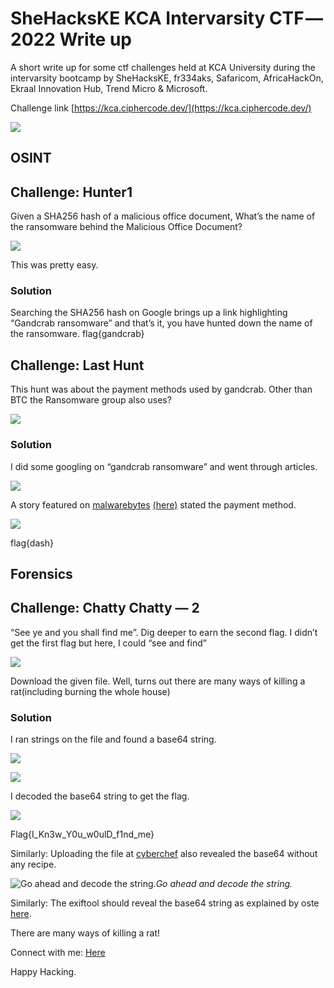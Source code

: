 
# SheHacksKE KCA Intervarsity CTF — 2022 Write up

A short write up for some ctf challenges held at KCA University during the intervarsity bootcamp by SheHacksKE, fr334aks, Safaricom, AfricaHackOn, Ekraal Innovation Hub, Trend Micro & Microsoft.

Challenge link [https://kca.ciphercode.dev/](https://kca.ciphercode.dev/)

![](https://cdn-images-1.medium.com/max/2000/1*S0c_Kg2yztHU_7QzdmxsMw.png)

## OSINT
## Challenge: Hunter1

Given a SHA256 hash of a malicious office document,
What’s the name of the ransomware behind the Malicious Office Document?

![](https://cdn-images-1.medium.com/max/2000/1*q8uUj_15V677nDChFy1mcA.png)

This was pretty easy.

### Solution

Searching the SHA256 hash on Google brings up a link highlighting “Gandcrab ransomware” and that’s it, you have hunted down the name of the ransomware. flag{gandcrab}

## Challenge: Last Hunt

This hunt was about the payment methods used by gandcrab.
Other than BTC the Ransomware group also uses?

![](https://cdn-images-1.medium.com/max/2000/1*ZJ1-g4-Pxs5B0PAbUAhwUw.png)

### Solution

I did some googling on “gandcrab ransomware” and went through articles.

![](https://cdn-images-1.medium.com/max/2000/1*Wu7edNSyipaTSKP5il3epA.png)

A story featured on [malwarebytes](https://www.malwarebytes.com/gandcrab) [(here)](https://www.malwarebytes.com/gandcrab) stated the payment method.

![](https://cdn-images-1.medium.com/max/2040/1*zNyQ5DDRDlPv908jxuDlPA.png)

flag{dash}

## Forensics
## Challenge: Chatty Chatty — 2

“See ye and you shall find me”. Dig deeper to earn the second flag.
I didn’t get the first flag but here, I could “see and find”

![](https://cdn-images-1.medium.com/max/2000/1*7TLw6eHDumUxoovpMBztWw.png)

Download the given file.
Well, turns out there are many ways of killing a rat(including burning the whole house)

### Solution

I ran strings on the file and found a base64 string.

![](https://cdn-images-1.medium.com/max/2000/1*GHYDRC3A-LNJ6G1Eq-95bg.png)

![](https://cdn-images-1.medium.com/max/2000/1*HnJD5_AZfF04r2MQQzhNag.png)

I decoded the base64 string to get the flag.

![](https://cdn-images-1.medium.com/max/2000/1*xyVYIdzOd3uGoityyVuFgQ.png)

Flag{I_Kn3w_Y0u_w0ulD_f1nd_me}

Similarly:
Uploading the file at [cyberchef](https://gchq.github.io/CyberChef/) also revealed the base64 without any recipe.

![Go ahead and decode the string.](https://cdn-images-1.medium.com/max/2712/1*Hh81xDWr9XZ0uRJfEms3cA.png)*Go ahead and decode the string.*

Similarly:
The exiftool should reveal the base64 string as explained by oste [here](https://05t3.github.io/posts/SheHacksInterUniCTF/).

There are many ways of killing a rat!

Connect with me: [Here](https://d-captainkenya.github.io/)

Happy Hacking.

